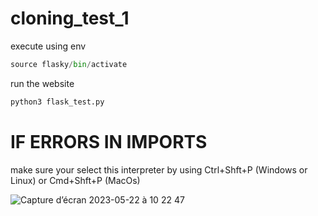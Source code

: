 # cloning_test_1
execute using env
```python 
source flasky/bin/activate
```
run the website
```python
python3 flask_test.py
```
# IF ERRORS IN IMPORTS
make sure your select this interpreter by using Ctrl+Shft+P (Windows or Linux) or Cmd+Shft+P (MacOs)

![Capture d’écran 2023-05-22 à 10 22 47](https://github.com/mamoune123/cloning_test_1/assets/128436550/05c80042-8779-406b-800b-3b45f11d625a)
